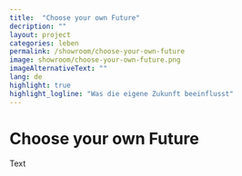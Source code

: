 ```yaml
---
title:  "Choose your own Future"
decription: ""
layout: project
categories: leben
permalink: /showroom/choose-your-own-future
image: showroom/choose-your-own-future.png
imageAlternativeText: ""
lang: de
highlight: true
highlight_logline: "Was die eigene Zukunft beeinflusst"
---
```


# Choose your own Future

Text